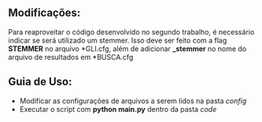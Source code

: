 ## Modificações:
Para reaproveitar o código desenvolvido no segundo trabalho, é necessário indicar se será utilizado um stemmer.
Isso deve ser feito com a flag **STEMMER** no arquivo *GLI.cfg, além de adicionar **_stemmer** no nome do arquivo de resultados em *BUSCA.cfg

## Guia de Uso:

- Modificar as configurações de arquivos a serem lidos na pasta *config*
- Executar o script com **python main.py** dentro da pasta *code*
